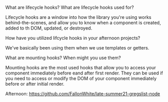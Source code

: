 What are lifecycle hooks? What are lifecycle hooks used for?

Lifecycle hooks are a window into how the library you're using works behind-the-scenes, and allow you to know when a component is created, added to th DOM, updated, or destroyed.

How have you utilized lifcycle hooks in your afternoon projects?

We've basically been using them when we use templates or getters.

What are mounting hooks? When might you use them?

Mounting hooks are the most used hooks that allow you to access your component immediately before eand after first render. They can be used if you need to access or modify the DOM of your component immediately before or after initial render.

Afternoon: https://github.com/FallonWhite/late-summer21-gregslist-node